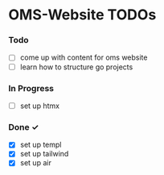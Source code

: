 # OMS-Website TODOs

### Todo

- [ ] come up with content for oms website
- [ ] learn how to structure go projects

### In Progress

- [ ] set up htmx

### Done ✓

- [x] set up templ
- [x] set up tailwind
- [x] set up air 